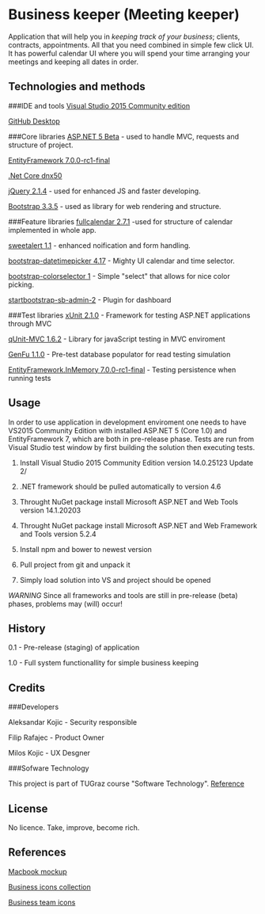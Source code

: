 # Business keeper (Meeting keeper)

Application that will help you in *keeping track of your business*; clients, contracts, appointments. All that you need combined in simple few click UI.
It has powerful calendar UI where you will spend your time arranging your meetings and keeping all dates in order.


## Technologies and methods

###IDE and tools
[Visual Studio 2015 Community edition](https://www.visualstudio.com/en-us/products/vs-2015-product-editions.aspx "Buy Visual Studio")

[GitHub Desktop](https://desktop.github.com/ "Download GitHub Desktop")

###Core libraries
[ASP.NET 5 Beta](http://www.asp.net/core "ASP.NET Homepage") - used to handle MVC, requests and structure of project.

[EntityFramework 7.0.0-rc1-final](https://github.com/aspnet/EntityFramework "Git page EntityFramework")

[.Net Core dnx50](https://docs.asp.net/en/1.0.0-rc1/conceptual-overview/dotnetcore.html ".Net core Introdution")

[jQuery 2.1.4](https://jquery.com/ "jQuery Homepage") - used for enhanced JS and faster developing.

[Bootstrap 3.3.5](http://getbootstrap.com/ "Bootstrap Homepage") - used as library for web rendering and structure.

###Feature libraries
[fullcalendar 2.7.1](http://fullcalendar.io/ "Fullcalendar Homepage") -used for structure of calendar implemented in whole app.

[sweetalert 1.1](http://t4t5.github.io/sweetalert/ "Sweetalert git") - enhanced noification and form handling.

[bootstrap-datetimepicker 4.17](https://eonasdan.github.io/bootstrap-datetimepicker/ "Datetimepicker git") - Mighty UI calendar and time selector.

[bootstrap-colorselector 1](http://bootstrap-colorselector.flaute.com/ "Colorselector Homepage") - Simple "select" that allows for nice color picking.

[startbootstrap-sb-admin-2](http://startbootstrap.com/template-overviews/sb-admin-2/ "Dashboard homepage") - Plugin for dashboard
 
###Test libraries
[xUnit 2.1.0](http://xunit.github.io/docs/getting-started-dnx.html "xUnit getting started") - Framework for testing ASP.NET applications through MVC

[qUnit-MVC 1.6.2](https://www.nuget.org/packages/QUnit-MVC/ "qUnit nuget") - Library for javaScript testing in MVC enviroment

[GenFu 1.1.0](https://github.com/MisterJames/GenFu "GenFu git") - Pre-test database populator for read testing simulation

[EntityFramework.InMemory 7.0.0-rc1-final](https://www.nuget.org/packages/EntityFramework.InMemory "InMemory nuget") - Testing persistence when running tests
 
 
## Usage

In order to use application in development enviroment one needs to have VS2015 Community Edition with installed ASP.NET 5 (Core 1.0) and EntityFramework 7, which are both in pre-release phase.
Tests are run from Visual Studio test window by first building the solution then executing tests.

1. Install Visual Studio 2015 Community Edition version 14.0.25123 Update 2/

2. .NET framework should be pulled automatically to version 4.6

3. Throught NuGet package install Microsoft ASP.NET and Web Tools version 14.1.20203

4. Throught NuGet package install Microsoft ASP.NET and Web Framework and Tools version 5.2.4

5. Install npm and bower to newest version

6. Pull project from git and unpack it

7. Simply load solution into VS and project should be opened

*WARNING* Since all frameworks and tools are still in pre-release (beta) phases, problems may (will) occur!


## History

0.1 - Pre-release (staging) of application

1.0 - Full system functionallity for simple business keeping


## Credits

###Developers

Aleksandar Kojic - Security responsible

Filip Rafajec - Product Owner

Milos Kojic - UX Desgner

###Sofware Technology

This project is part of TUGraz course "Software Technology". [Reference](http://www.ist.tugraz.at/software2016/bin/view/Main/Info3 "twiki")


## License

No licence. Take, improve, become rich.


## References

[Macbook mockup](https://www.mockupworld.co/free/nightly-office-scene-with-macbook-mockup/ "")

[Business icons collection](http://www.freepik.com/free-vector/business-icons-collection_798088.htm "")

[Business team icons](http://www.freepik.com/free-vector/business-team-with-an-idea_832225.htm "")
